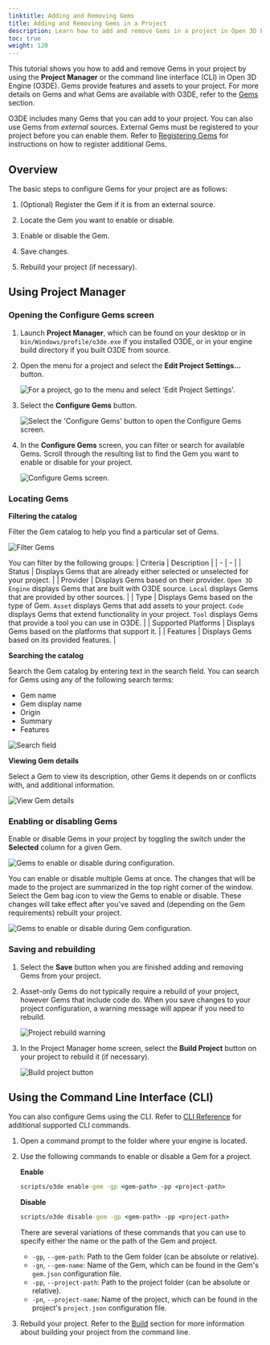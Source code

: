 ```yaml
---
linktitle: Adding and Removing Gems
title: Adding and Removing Gems in a Project
description: Learn how to add and remove Gems in a project in Open 3D Engine.
toc: true
weight: 120
---
```


This tutorial shows you how to add and remove Gems in your project by using the **Project Manager** or the command line interface (CLI) in Open 3D Engine (O3DE). Gems provide features and assets to your project. For more details on Gems and what Gems are available with O3DE, refer to the [Gems](/docs/user-guide/gems) section.

O3DE includes many Gems that you can add to your project. You can also use Gems from *external* sources. External Gems must be registered to your project before you can enable them. Refer to [Registering Gems](/docs/user-guide/project-config/register-gems/) for instructions on how to register additional Gems.

## Overview

The basic steps to configure Gems for your project are as follows:

1. (Optional) Register the Gem if it is from an external source.

1. Locate the Gem you want to enable or disable.

1. Enable or disable the Gem.

1. Save changes.

1. Rebuild your project (if necessary).

## Using Project Manager

### Opening the Configure Gems screen

1. Launch **Project Manager**, which can be found on your desktop or in `bin/Windows/profile/o3de.exe` if you installed O3DE, or in your engine build directory if you built O3DE from source.

1. Open the menu for a project and select the **Edit Project Settings...** button.

    ![For a project, go to the menu and select 'Edit Project Settings'. ](/images/user-guide/project-config/add-remove-gems/quick-start-1.png)

1. Select the **Configure Gems** button.

    ![Select the 'Configure Gems' button to open the Configure Gems screen.](/images/user-guide/project-config/add-remove-gems/quick-start-2.png)

1. In the **Configure Gems** screen, you can filter or search for available Gems. Scroll through the resulting list to find the Gem you want to enable or disable for your project.

    ![Configure Gems screen.](/images/user-guide/project-config/add-remove-gems/configure-gems-screen.png)

### Locating Gems

**Filtering the catalog**

Filter the Gem catalog to help you find a particular set of Gems. 

![Filter Gems](/images/user-guide/project-config/add-remove-gems/ui-filter-by.png)

You can filter by the following groups: 
| Criteria | Description |
| - | - |
| Status | Displays Gems that are already either selected or unselected for your project.  |
| Provider | Displays Gems based on their provider. `Open 3D Engine` displays Gems that are built with O3DE source. `Local` displays Gems that are provided by other sources. |
| Type | Displays Gems based on the type of Gem. `Asset` displays Gems that add assets to your project. `Code` displays Gems that extend functionality in your project. `Tool` displays Gems that provide a tool you can use in O3DE. |
| Supported Platforms | Displays Gems based on the platforms that support it. |
| Features | Displays Gems based on its provided features. |

**Searching the catalog**

Search the Gem catalog by entering text in the search field. You can search for Gems using any of the following search terms:

* Gem name
* Gem display name
* Origin
* Summary
* Features

![Search field](/images/user-guide/project-config/add-remove-gems/ui-search.png)

**Viewing Gem details**

Select a Gem to view its description, other Gems it depends on or conflicts with, and additional information.

![View Gem details](/images/user-guide/project-config/add-remove-gems/ui-gem-details.png)

### Enabling or disabling Gems

Enable or disable Gems in your project by toggling the switch under the **Selected** column for a given Gem.

![Gems to enable or disable during configuration.](/images/user-guide/project-config/add-remove-gems/ui-enable-disable-gem.png)

You can enable or disable multiple Gems at once. The changes that will be made to the project are summarized in the top right corner of the window. Select the Gem bag icon to view the Gems to enable or disable. These changes will take effect after you've saved and (depending on the Gem requirements) rebuilt your project.

![Gems to enable or disable during Gem configuration.](/images/user-guide/project-config/add-remove-gems/ui-gem-changes.png)

### Saving and rebuilding

1. Select the **Save** button when you are finished adding and removing Gems from your project.

1. Asset-only Gems do not typically require a rebuild of your project, however Gems that include code do. When you save changes to your project configuration, a warning message will appear if you need to rebuild.

    ![Project rebuild warning](/images/user-guide/project-config/add-remove-gems/project-rebuild-warning.png)

1. In the Project Manager home screen, select the **Build Project** button on your project to rebuild it (if necessary).

    ![Build project button](/images/user-guide/project-config/add-remove-gems/project-build-button.png)

## Using the Command Line Interface (CLI)

You can also configure Gems using the CLI. Refer to [CLI Reference](/docs/user-guide/project-config/cli-reference/) for additional supported CLI commands.

1. Open a command prompt to the folder where your engine is located.

1. Use the following commands to enable or disable a Gem for a project.

    **Enable**

    ```cmd
    scripts/o3de enable-gem -gp <gem-path> -pp <project-path>
    ```

    **Disable**

    ```cmd
    scripts/o3de disable-gem -gp <gem-path> -pp <project-path>
    ```

    There are several variations of these commands that you can use to specify either the name or the path of the Gem and project.
    - `-gp`, `--gem-path`: Path to the Gem folder (can be absolute or relative).
    - `-gn`, `--gem-name`: Name of the Gem, which can be found in the Gem's `gem.json` configuration file. 
    - `-pp`, `--project-path`: Path to the project folder (can be absolute or relative).
    - `-pn`, `--project-name`: Name of the project, which can be found in the project's `project.json` configuration file.

1. Rebuild your project. Refer to the [Build](/docs/user-guide/build) section for more information about building your project from the command line.

